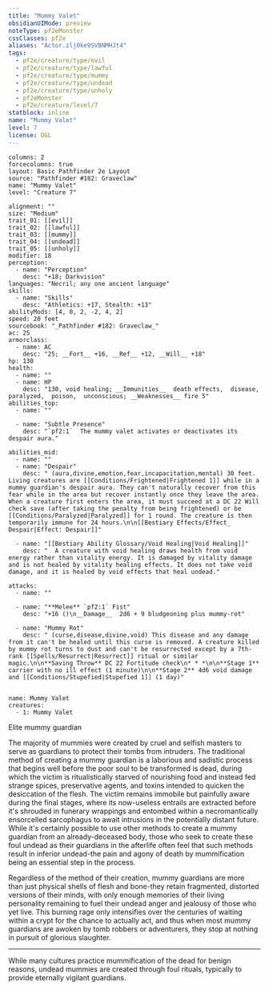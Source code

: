 ```yaml
---
title: "Mummy Valet"
obsidianUIMode: preview
noteType: pf2eMonster
cssClasses: pf2e
aliases: "Actor.zlj0ke9SVBNMHJt4" 
tags:
  - pf2e/creature/type/evil
  - pf2e/creature/type/lawful
  - pf2e/creature/type/mummy
  - pf2e/creature/type/undead
  - pf2e/creature/type/unholy
  - pf2eMonster
  - pf2e/creature/level/7
statblock: inline
name: "Mummy Valet"
level: 7
license: OGL
---
```


```statblock
columns: 2
forcecolumns: true
layout: Basic Pathfinder 2e Layout
source: "Pathfinder #182: Graveclaw"
name: "Mummy Valet"
level: "Creature 7"

alignment: ""
size: "Medium"
trait_01: [[evil]]
trait_02: [[lawful]]
trait_03: [[mummy]]
trait_04: [[undead]]
trait_05: [[unholy]]
modifier: 18
perception:
  - name: "Perception"
    desc: "+18; Darkvision"
languages: "Necril; any one ancient language"
skills:
  - name: "Skills"
    desc: "Athletics: +17, Stealth: +13"
abilityMods: [4, 0, 2, -2, 4, 2]
speed: 20 feet
sourcebook: "_Pathfinder #182: Graveclaw_"
ac: 25
armorclass:
  - name: AC
    desc: "25; __Fort__ +16, __Ref__ +12, __Will__ +18"
hp: 130
health:
  - name: ""
  - name: HP
    desc: "130, void healing; __Immunities__  death effects,  disease,  paralyzed,  poison,  unconscious; __Weaknesses__ fire 5"
abilities_top:
  - name: ""

  - name: "Subtle Presence"
    desc: "`pf2:1`  The mummy valet activates or deactivates its despair aura."

abilities_mid:
  - name: ""
  - name: "Despair"
    desc: " (aura,divine,emotion,fear,incapacitation,mental) 30 feet. Living creatures are [[Conditions/Frightened|Frightened 1]] while in a mummy guardian's despair aura. They can't naturally recover from this fear while in the area but recover instantly once they leave the area. When a creature first enters the area, it must succeed at a DC 22 Will check save (after taking the penalty from being frightened) or be [[Conditions/Paralyzed|Paralyzed]] for 1 round. The creature is then temporarily immune for 24 hours.\n\n[[Bestiary Effects/Effect_ Despair|Effect: Despair]]"

  - name: "[[Bestiary Ability Glossary/Void Healing|Void Healing]]"
    desc: "  A creature with void healing draws health from void energy rather than vitality energy. It is damaged by vitality damage and is not healed by vitality healing effects. It does not take void damage, and it is healed by void effects that heal undead."

attacks:
  - name: ""

  - name: "**Melee** `pf2:1` Fist"
    desc: "+16 ()\n__Damage__  2d6 + 9 bludgeoning plus mummy-rot"

  - name: "Mummy Rot"
    desc: " (curse,disease,divine,void) This disease and any damage from it can't be healed until this curse is removed. A creature killed by mummy rot turns to dust and can't be resurrected except by a 7th-rank [[Spells/Resurrect|Resurrect]] ritual or similar magic.\n\n**Saving Throw** DC 22 Fortitude check\n* * *\n\n**Stage 1** carrier with no ill effect (1 minute)\n\n**Stage 2** 4d6 void damage and [[Conditions/Stupefied|Stupefied 1]] (1 day)"
 
```

```encounter-table
name: Mummy Valet
creatures:
  - 1: Mummy Valet
```


Elite mummy guardian

The majority of mummies were created by cruel and selfish masters to serve as guardians to protect their tombs from intruders. The traditional method of creating a mummy guardian is a laborious and sadistic process that begins well before the poor soul to be transformed is dead, during which the victim is ritualistically starved of nourishing food and instead fed strange spices, preservative agents, and toxins intended to quicken the desiccation of the flesh. The victim remains immobile but painfully aware during the final stages, where its now-useless entrails are extracted before it's shrouded in funerary wrappings and entombed within a necromantically ensorcelled sarcophagus to await intrusions in the potentially distant future. While it's certainly possible to use other methods to create a mummy guardian from an already-deceased body, those who seek to create these foul undead as their guardians in the afterlife often feel that such methods result in inferior undead-the pain and agony of death by mummification being an essential step in the process.

Regardless of the method of their creation, mummy guardians are more than just physical shells of flesh and bone-they retain fragmented, distorted versions of their minds, with only enough memories of their living personality remaining to fuel their undead anger and jealousy of those who yet live. This burning rage only intensifies over the centuries of waiting within a crypt for the chance to actually act, and thus when most mummy guardians are awoken by tomb robbers or adventurers, they stop at nothing in pursuit of glorious slaughter.

* * *

While many cultures practice mummification of the dead for benign reasons, undead mummies are created through foul rituals, typically to provide eternally vigilant guardians.
